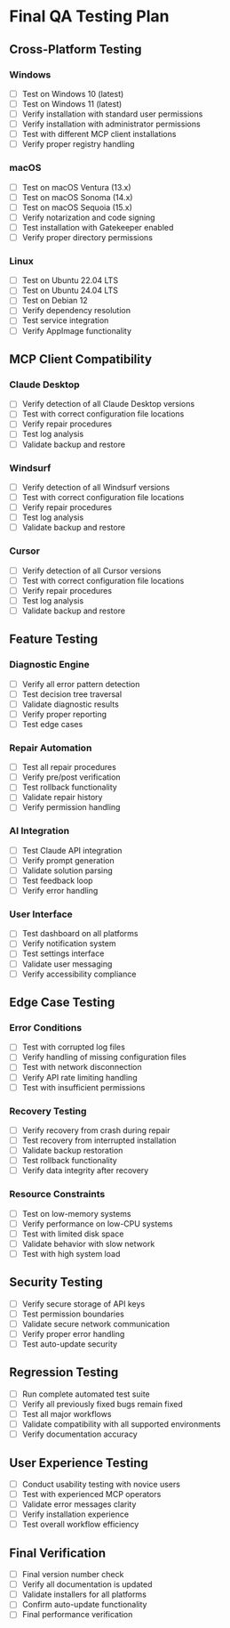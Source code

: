 # Final QA Testing Plan

## Cross-Platform Testing

### Windows
- [ ] Test on Windows 10 (latest)
- [ ] Test on Windows 11 (latest)
- [ ] Verify installation with standard user permissions
- [ ] Verify installation with administrator permissions
- [ ] Test with different MCP client installations
- [ ] Verify proper registry handling

### macOS
- [ ] Test on macOS Ventura (13.x)
- [ ] Test on macOS Sonoma (14.x)
- [ ] Test on macOS Sequoia (15.x)
- [ ] Verify notarization and code signing
- [ ] Test installation with Gatekeeper enabled
- [ ] Verify proper directory permissions

### Linux
- [ ] Test on Ubuntu 22.04 LTS
- [ ] Test on Ubuntu 24.04 LTS
- [ ] Test on Debian 12
- [ ] Verify dependency resolution
- [ ] Test service integration
- [ ] Verify AppImage functionality

## MCP Client Compatibility

### Claude Desktop
- [ ] Verify detection of all Claude Desktop versions
- [ ] Test with correct configuration file locations
- [ ] Verify repair procedures
- [ ] Test log analysis
- [ ] Validate backup and restore

### Windsurf
- [ ] Verify detection of all Windsurf versions
- [ ] Test with correct configuration file locations
- [ ] Verify repair procedures
- [ ] Test log analysis
- [ ] Validate backup and restore

### Cursor
- [ ] Verify detection of all Cursor versions
- [ ] Test with correct configuration file locations
- [ ] Verify repair procedures
- [ ] Test log analysis
- [ ] Validate backup and restore

## Feature Testing

### Diagnostic Engine
- [ ] Verify all error pattern detection
- [ ] Test decision tree traversal
- [ ] Validate diagnostic results
- [ ] Verify proper reporting
- [ ] Test edge cases

### Repair Automation
- [ ] Test all repair procedures
- [ ] Verify pre/post verification
- [ ] Test rollback functionality
- [ ] Validate repair history
- [ ] Verify permission handling

### AI Integration
- [ ] Test Claude API integration
- [ ] Verify prompt generation
- [ ] Validate solution parsing
- [ ] Test feedback loop
- [ ] Verify error handling

### User Interface
- [ ] Test dashboard on all platforms
- [ ] Verify notification system
- [ ] Test settings interface
- [ ] Validate user messaging
- [ ] Verify accessibility compliance

## Edge Case Testing

### Error Conditions
- [ ] Test with corrupted log files
- [ ] Verify handling of missing configuration files
- [ ] Test with network disconnection
- [ ] Verify API rate limiting handling
- [ ] Test with insufficient permissions

### Recovery Testing
- [ ] Verify recovery from crash during repair
- [ ] Test recovery from interrupted installation
- [ ] Validate backup restoration
- [ ] Test rollback functionality
- [ ] Verify data integrity after recovery

### Resource Constraints
- [ ] Test on low-memory systems
- [ ] Verify performance on low-CPU systems
- [ ] Test with limited disk space
- [ ] Validate behavior with slow network
- [ ] Test with high system load

## Security Testing
- [ ] Verify secure storage of API keys
- [ ] Test permission boundaries
- [ ] Validate secure network communication
- [ ] Verify proper error handling
- [ ] Test auto-update security

## Regression Testing
- [ ] Run complete automated test suite
- [ ] Verify all previously fixed bugs remain fixed
- [ ] Test all major workflows
- [ ] Validate compatibility with all supported environments
- [ ] Verify documentation accuracy

## User Experience Testing
- [ ] Conduct usability testing with novice users
- [ ] Test with experienced MCP operators
- [ ] Validate error messages clarity
- [ ] Verify installation experience
- [ ] Test overall workflow efficiency

## Final Verification
- [ ] Final version number check
- [ ] Verify all documentation is updated
- [ ] Validate installers for all platforms
- [ ] Confirm auto-update functionality
- [ ] Final performance verification
